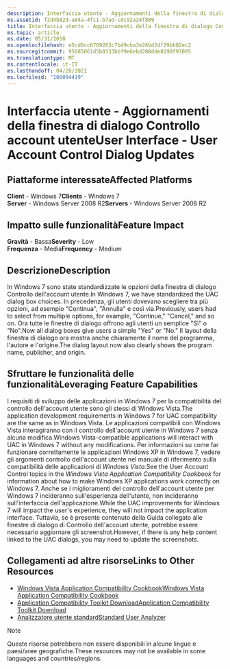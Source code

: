 ```yaml
---
description: Interfaccia utente - Aggiornamenti della finestra di dialogo Controllo account utente
ms.assetid: f2d4b82d-a84a-4fc1-b7ad-cdc92a24f889
title: Interfaccia utente - Aggiornamenti della finestra di dialogo Controllo account utente
ms.topic: article
ms.date: 05/31/2018
ms.openlocfilehash: e5cd6cc6709283c7bd9cba3e26bd2df29bb02ec2
ms.sourcegitcommit: 95685061d5b0333bbf9e6ebd208dde8190f97005
ms.translationtype: MT
ms.contentlocale: it-IT
ms.lasthandoff: 04/28/2021
ms.locfileid: "108094419"
---
```

# <a name="user-interface---user-account-control-dialog-updates"></a><span data-ttu-id="11639-103">Interfaccia utente - Aggiornamenti della finestra di dialogo Controllo account utente</span><span class="sxs-lookup"><span data-stu-id="11639-103">User Interface - User Account Control Dialog Updates</span></span>

## <a name="affected-platforms"></a><span data-ttu-id="11639-104">Piattaforme interessate</span><span class="sxs-lookup"><span data-stu-id="11639-104">Affected Platforms</span></span>

<span data-ttu-id="11639-105">**Client** - Windows 7</span><span class="sxs-lookup"><span data-stu-id="11639-105">**Clients** - Windows 7</span></span>  
<span data-ttu-id="11639-106">**Server** - Windows Server 2008 R2</span><span class="sxs-lookup"><span data-stu-id="11639-106">**Servers** - Windows Server 2008 R2</span></span>  









## <a name="feature-impact"></a><span data-ttu-id="11639-107">Impatto sulle funzionalità</span><span class="sxs-lookup"><span data-stu-id="11639-107">Feature Impact</span></span>

<span data-ttu-id="11639-108">**Gravità** - Bassa</span><span class="sxs-lookup"><span data-stu-id="11639-108">**Severity** - Low</span></span>  
<span data-ttu-id="11639-109">**Frequenza** - Media</span><span class="sxs-lookup"><span data-stu-id="11639-109">**Frequency** - Medium</span></span>  











## <a name="description"></a><span data-ttu-id="11639-110">Descrizione</span><span class="sxs-lookup"><span data-stu-id="11639-110">Description</span></span>

<span data-ttu-id="11639-111">In Windows 7 sono state standardizzate le opzioni della finestra di dialogo Controllo dell'account utente.</span><span class="sxs-lookup"><span data-stu-id="11639-111">In Windows 7, we have standardized the UAC dialog box choices.</span></span> <span data-ttu-id="11639-112">In precedenza, gli utenti dovevano scegliere tra più opzioni, ad esempio "Continua", "Annulla" e così via.</span><span class="sxs-lookup"><span data-stu-id="11639-112">Previously, users had to select from multiple options, for example, "Continue," "Cancel," and so on.</span></span> <span data-ttu-id="11639-113">Ora tutte le finestre di dialogo offrono agli utenti un semplice "Sì" o "No".</span><span class="sxs-lookup"><span data-stu-id="11639-113">Now all dialog boxes give users a simple "Yes" or "No."</span></span> <span data-ttu-id="11639-114">Il layout della finestra di dialogo ora mostra anche chiaramente il nome del programma, l'autore e l'origine.</span><span class="sxs-lookup"><span data-stu-id="11639-114">The dialog layout now also clearly shows the program name, publisher, and origin.</span></span>

## <a name="leveraging-feature-capabilities"></a><span data-ttu-id="11639-115">Sfruttare le funzionalità delle funzionalità</span><span class="sxs-lookup"><span data-stu-id="11639-115">Leveraging Feature Capabilities</span></span>

<span data-ttu-id="11639-116">I requisiti di sviluppo delle applicazioni in Windows 7 per la compatibilità del controllo dell'account utente sono gli stessi di Windows Vista.</span><span class="sxs-lookup"><span data-stu-id="11639-116">The application development requirements in Windows 7 for UAC compatibility are the same as in Windows Vista.</span></span> <span data-ttu-id="11639-117">Le applicazioni compatibili con Windows Vista interagiranno con il controllo dell'account utente in Windows 7 senza alcuna modifica.</span><span class="sxs-lookup"><span data-stu-id="11639-117">Windows Vista-compatible applications will interact with UAC in Windows 7 without any modifications.</span></span> <span data-ttu-id="11639-118">Per informazioni su come far funzionare correttamente le applicazioni Windows XP in Windows 7, vedere gli argomenti controllo dell'account utente nel manuale di riferimento sulla compatibilità delle applicazioni di *Windows Vista.*</span><span class="sxs-lookup"><span data-stu-id="11639-118">See the User Account Control topics in the *Windows Vista Application Compatibility Cookbook* for information about how to make Windows XP applications work correctly on Windows 7.</span></span> <span data-ttu-id="11639-119">Anche se i miglioramenti del controllo dell'account utente per Windows 7 incideranno sull'esperienza dell'utente, non incideranno sull'interfaccia dell'applicazione.</span><span class="sxs-lookup"><span data-stu-id="11639-119">While the UAC improvements for Windows 7 will impact the user's experience, they will not impact the application interface.</span></span> <span data-ttu-id="11639-120">Tuttavia, se è presente contenuto della Guida collegato alle finestre di dialogo di Controllo dell'account utente, potrebbe essere necessario aggiornare gli screenshot.</span><span class="sxs-lookup"><span data-stu-id="11639-120">However, if there is any help content linked to the UAC dialogs, you may need to update the screenshots.</span></span>

## <a name="links-to-other-resources"></a><span data-ttu-id="11639-121">Collegamenti ad altre risorse</span><span class="sxs-lookup"><span data-stu-id="11639-121">Links to Other Resources</span></span>

-   <span data-ttu-id="11639-122">[Windows Vista Application Compatibility Cookbook](/previous-versions/bb757005(v=msdn.10))</span><span class="sxs-lookup"><span data-stu-id="11639-122">[Windows Vista Application Compatibility Cookbook](/previous-versions/bb757005(v=msdn.10))</span></span>
-   [<span data-ttu-id="11639-123">Application Compatibility Toolkit Download</span><span class="sxs-lookup"><span data-stu-id="11639-123">Application Compatibility Toolkit Download</span></span>](/windows-hardware/get-started/adk-install)
-   <span data-ttu-id="11639-124">[Analizzatore utente standard](/previous-versions/windows/it-pro/windows-7/cc766021(v=ws.10))</span><span class="sxs-lookup"><span data-stu-id="11639-124">[Standard User Analyzer](/previous-versions/windows/it-pro/windows-7/cc766021(v=ws.10))</span></span>

> [!Note]  
> <span data-ttu-id="11639-125">Queste risorse potrebbero non essere disponibili in alcune lingue e paesi/aree geografiche.</span><span class="sxs-lookup"><span data-stu-id="11639-125">These resources may not be available in some languages and countries/regions.</span></span>

 

 

 
